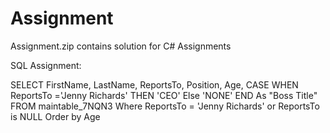 # Assignment

Assignment.zip contains solution for C# Assignments

SQL Assignment:

SELECT FirstName, LastName, ReportsTo, Position, Age,
CASE WHEN ReportsTo ='Jenny Richards' THEN 'CEO'
     Else 'NONE'
END
As "Boss Title" FROM maintable_7NQN3
Where ReportsTo = 'Jenny Richards' or ReportsTo is NULL
Order by Age

